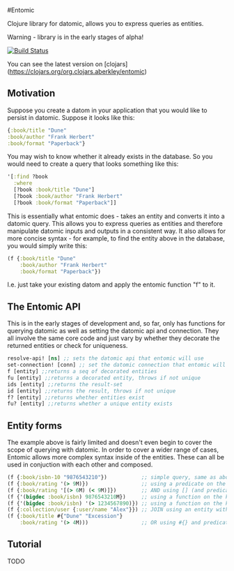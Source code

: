 #Entomic 

Clojure library for datomic, allows you to express queries as entities.

Warning - library is in the early stages of alpha!

[![Build Status](https://travis-ci.org/aberkley/entomic.svg?branch=master)](https://travis-ci.org/aberkley/entomic)

You can see the latest version on [clojars] (https://clojars.org/org.clojars.aberkley/entomic)

## Motivation

Suppose you create a datom in your application that you would like to persist in datomic. Suppose it looks like this:

```clj
{:book/title "Dune"
:book/author "Frank Herbert"
:book/format "Paperback"}
```

You may wish to know whether it already exists in the database. So you would need to create a query that looks something like this:

```clj
'[:find ?book
  :where
  [?book :book/title "Dune"]
  [?book :book/author "Frank Herbert"
  [?book :book/format "Paperback"]]
```  
  
This is essentially what entomic does - takes an entity and converts it into a datomic query. This allows you to express queries as entities and therefore manipulate datomic inputs and outputs in a consistent way. It also allows for more concise syntax - for example, to find the entity above in the database, you would simply write this:

```clj
(f {:book/title "Dune"
    :book/author "Frank Herbert"
    :book/format "Paperback"})
```

I.e. just take your existing datom and apply the entomic function "f" to it.

## The Entomic API

This is in the early stages of development and, so far, only has functions for querying datomic as well as setting the datomic api and connection. They all involve the same core code and just vary by whether they decorate the returned entities or check for uniqueness.

```clj
resolve-api! [ns] ;; sets the datomic api that entomic will use
set-connection! [conn] ;; set the datomic connection that entomic will use
f [entity] ;;returns a seq of decorated entities
fu [entity] ;;returns a decorated entity, throws if not unique
ids [entity] ;;returns the result-set
id [entity] ;;returns the result, throws if not unique
f? [entity] ;;returns whether entities exist
fu? [entity] ;;returns whether a unique entity exists
```

## Entity forms

The example above is fairly limited and doesn't even begin to cover the scope of querying with datomic. In order to cover a wider range of cases, Entomic allows more complex syntax inside of the entities. These can all be used in conjuction with each other and composed.

```clj
(f {:book/isbn-10 "9876543210"})           ;; simple query, same as above
(f {:book/rating '(> 9M)})                 ;; using a predicate on the value
(f {:book/rating '[(> 6M) (< 9M)]})        ;; AND using [] (and predicates as in previous)
(f {'(bigdec :book/isbn) 9876543210M})     ;; using a function on the key
(f {'(bigdec :book/isbn) '(> 1234567890)}) ;; using a function on the key and a predicate together
(f {:collection/user {:user/name "Alex"}}) ;; JOIN using an entity within an entity
(f {:book/title #{"Dune" "Excession"}
    :book/rating '(> 4M)))                 ;; OR using #{} and predicate on a different value
```

## Tutorial

TODO


